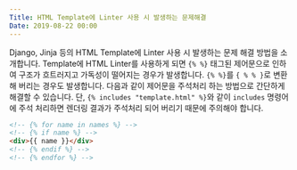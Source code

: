 ```yaml
---
Title: HTML Template에 Linter 사용 시 발생하는 문제해결
Date: 2019-08-22 00:00
---
```



Django, Jinja 등의 HTML Template에 Linter 사용 시 발생하는 문제 해결 방법을 소개합니다. Template에 HTML Linter를 사용하게 되면 `{% %}` 태그된 제어문으로 인하여 구조가 흐트러지고 가독성이 떨어지는 경우가 발생합니다. `{% %}`를 `{ % % }`로 변환해 버리는 경우도 발생합니다. 다음과 같이 제어문을 주석처리 하는 방법으로 간단하게 해결할 수 있습니다. 단, `{% includes "template.html" %}`와 같이 `includes` 명령어에 주석 처리하면 렌더링 결과가 주석처리 되어 버리기 때문에 주의해야 합니다.

```html
<!-- {% for name in names %} -->
<!-- {% if name %} -->
<div>{{ name }}</div>
<!-- {% endif %} -->
<!-- {% endfor %} -->
```
